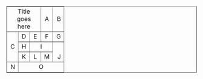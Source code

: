 <!DOCTYPE html>
<html>
	<head>
		<title> Letter Table </title>
	</head>
	<body>
		<table border="1" style="text-align: center">
			<colgroup>
				<col style="width: 30px" />
				<col style="width: 30px" />
				<col style="width: 30px" />
				<col style="width: 30px" />
				<col style="width: 30px" />
			</colgroup>
			<tr>
				<td colspan="3">Title goes here</td>
				<td>A</td>
				<td style="text-align: right">B</td>
			</tr>
			<tr>
				<td rowspan="3">C</td>
				<td>D</td>
				<td>E</td>
				<td>F</td>
				<td style="text-align: right">G</td>
			</tr>
			<tr>
				<td>H</td>
				<td colspan="2">I</td>
				<td rowspan="2" style="text-align: right; vertical-align: bottom">J</td>
			</tr>
			<tr>
				<td>K</td>
				<td>L</td>
				<td>M</td>
			</tr>
			<tr>
				<td style="text-align: right">N</td>
				<td colspan="4">O</td>
			</tr>
		</table>
	</body>
</html>
